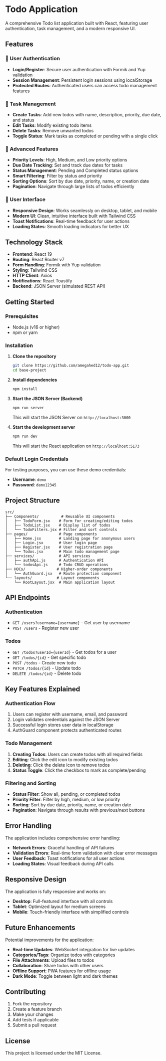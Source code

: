 # Todo Application

A comprehensive Todo list application built with React, featuring user authentication, task management, and a modern responsive UI.

## Features

### 🔐 User Authentication
- **Login/Register**: Secure user authentication with Formik and Yup validation
- **Session Management**: Persistent login sessions using localStorage
- **Protected Routes**: Authenticated users can access todo management features

### 📝 Task Management
- **Create Tasks**: Add new todos with name, description, priority, due date, and status
- **Edit Tasks**: Modify existing todo items
- **Delete Tasks**: Remove unwanted todos
- **Toggle Status**: Mark tasks as completed or pending with a single click

### 🎯 Advanced Features
- **Priority Levels**: High, Medium, and Low priority options
- **Due Date Tracking**: Set and track due dates for tasks
- **Status Management**: Pending and Completed status options
- **Smart Filtering**: Filter by status and priority
- **Sorting Options**: Sort by due date, priority, name, or creation date
- **Pagination**: Navigate through large lists of todos efficiently

### 🎨 User Interface
- **Responsive Design**: Works seamlessly on desktop, tablet, and mobile
- **Modern UI**: Clean, intuitive interface built with Tailwind CSS
- **Toast Notifications**: Real-time feedback for user actions
- **Loading States**: Smooth loading indicators for better UX

## Technology Stack

- **Frontend**: React 19
- **Routing**: React Router v7
- **Form Handling**: Formik with Yup validation
- **Styling**: Tailwind CSS
- **HTTP Client**: Axios
- **Notifications**: React Toastify
- **Backend**: JSON Server (simulated REST API)

## Getting Started

### Prerequisites
- Node.js (v16 or higher)
- npm or yarn

### Installation

1. **Clone the repository**
   ```bash
   git clone https://github.com/amegahed12/todo-app.git
   cd base-project
   ```

2. **Install dependencies**
   ```bash
   npm install
   ```

3. **Start the JSON Server (Backend)**
   ```bash
   npm run server
   ```
   This will start the JSON Server on `http://localhost:3000`

4. **Start the development server**
   ```bash
   npm run dev
   ```
   This will start the React application on `http://localhost:5173`

### Default Login Credentials

For testing purposes, you can use these demo credentials:
- **Username**: `demo`
- **Password**: `demo12345`

## Project Structure

```
src/
├── Components/          # Reusable UI components
│   ├── TodoForm.jsx    # Form for creating/editing todos
│   ├── TodoList.jsx    # Display list of todos
│   └── TodoFilters.jsx # Filter and sort controls
├── pages/              # Page components
│   ├── Home.jsx        # Landing page for anonymous users
│   ├── Login.jsx       # User login page
│   ├── Register.jsx    # User registration page
│   └── Todos.jsx       # Main todo management page
├── services/           # API services
│   ├── authApi.js      # Authentication API
│   └── todosApi.js     # Todo CRUD operations
├── HOCs/              # Higher-order components
│   └── AuthGuard.jsx   # Route protection component
└── layouts/           # Layout components
    └── RootLayout.jsx  # Main application layout
```

## API Endpoints

### Authentication
- `GET /users?username={username}` - Get user by username
- `POST /users` - Register new user

### Todos
- `GET /todos?userId={userId}` - Get todos for a user
- `GET /todos/{id}` - Get specific todo
- `POST /todos` - Create new todo
- `PATCH /todos/{id}` - Update todo
- `DELETE /todos/{id}` - Delete todo

## Key Features Explained

### Authentication Flow
1. Users can register with username, email, and password
2. Login validates credentials against the JSON Server
3. Successful login stores user data in localStorage
4. AuthGuard component protects authenticated routes

### Todo Management
1. **Creating Todos**: Users can create todos with all required fields
2. **Editing**: Click the edit icon to modify existing todos
3. **Deleting**: Click the delete icon to remove todos
4. **Status Toggle**: Click the checkbox to mark as complete/pending

### Filtering and Sorting
- **Status Filter**: Show all, pending, or completed todos
- **Priority Filter**: Filter by high, medium, or low priority
- **Sorting**: Sort by due date, priority, name, or creation date
- **Pagination**: Navigate through results with previous/next buttons

## Error Handling

The application includes comprehensive error handling:
- **Network Errors**: Graceful handling of API failures
- **Validation Errors**: Real-time form validation with clear error messages
- **User Feedback**: Toast notifications for all user actions
- **Loading States**: Visual feedback during API calls

## Responsive Design

The application is fully responsive and works on:
- **Desktop**: Full-featured interface with all controls
- **Tablet**: Optimized layout for medium screens
- **Mobile**: Touch-friendly interface with simplified controls

## Future Enhancements

Potential improvements for the application:
- **Real-time Updates**: WebSocket integration for live updates
- **Categories/Tags**: Organize todos with categories
- **File Attachments**: Upload files to todos
- **Collaboration**: Share todos with other users
- **Offline Support**: PWA features for offline usage
- **Dark Mode**: Toggle between light and dark themes

## Contributing

1. Fork the repository
2. Create a feature branch
3. Make your changes
4. Add tests if applicable
5. Submit a pull request

## License

This project is licensed under the MIT License. 